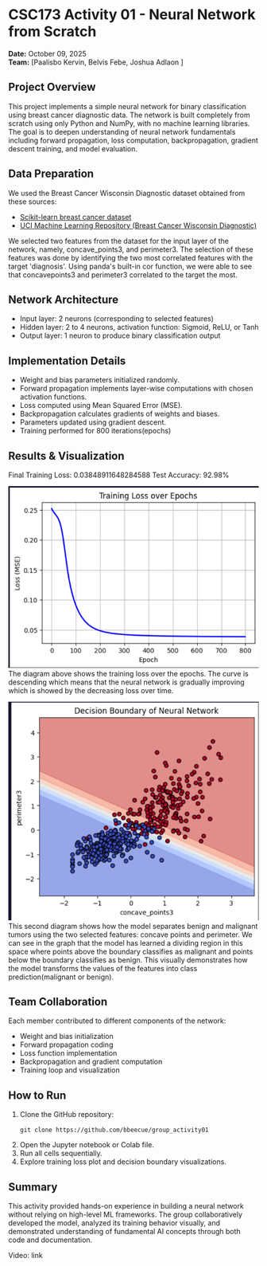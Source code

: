 # CSC173 Activity 01 - Neural Network from Scratch

**Date:** October 09, 2025  
**Team:** [Paalisbo Kervin, Belvis Febe, Joshua Adlaon ]

## Project Overview

This project implements a simple neural network for binary classification using breast cancer diagnostic data. The network is built completely from scratch using only Python and NumPy, with no machine learning libraries. The goal is to deepen understanding of neural network fundamentals including forward propagation, loss computation, backpropagation, gradient descent training, and model evaluation.

## Data Preparation

We used the Breast Cancer Wisconsin Diagnostic dataset obtained from these sources:
- [Scikit-learn breast cancer dataset](https://scikit-learn.org/stable/modules/generated/sklearn.datasets.load_breast_cancer.html)
- [UCI Machine Learning Repository (Breast Cancer Wisconsin Diagnostic)](https://archive.ics.uci.edu/dataset/17/breast+cancer+wisconsin+diagnostic)  

We selected two features from the dataset for the input layer of the network, namely, concave_points3, and perimeter3. The selection of these features was done by identifying the two most correlated features with the target 'diagnosis'. Using panda's built-in cor function, we were able to see that concavepoints3 and perimeter3 correlated to the target the most.

## Network Architecture

- Input layer: 2 neurons (corresponding to selected features)
- Hidden layer: 2 to 4 neurons, activation function: Sigmoid, ReLU, or Tanh
- Output layer: 1 neuron to produce binary classification output

## Implementation Details

- Weight and bias parameters initialized randomly.
- Forward propagation implements layer-wise computations with chosen activation functions.
- Loss computed using Mean Squared Error (MSE).
- Backpropagation calculates gradients of weights and biases.
- Parameters updated using gradient descent.
- Training performed for 800 iterations(epochs)

## Results & Visualization
Final Training Loss: 0.03848911648284588
Test Accuracy: 92.98%

![diagram](images/Table%201.png)
The diagram above shows the training loss over the epochs. The curve is descending which means that the neural network is gradually improving which is showed by the decreasing loss over time.


![diagram](images/Table%202.png)
This second diagram shows how the model separates benign and malignant tumors using the two selected features: concave points and perimeter. We can see in the graph that the model has learned a dividing region in this space where points above the boundary classifies as  malignant and points below the boundary classifies as benign. This visually demonstrates how the model transforms the values of the features into class prediction(malignant or benign). 


## Team Collaboration

Each member contributed to different components of the network:
- Weight and bias initialization
- Forward propagation coding
- Loss function implementation
- Backpropagation and gradient computation
- Training loop and visualization

## How to Run

1. Clone the GitHub repository:
   ```
   git clone https://github.com/bbeecue/group_activity01
   ```
2. Open the Jupyter notebook or Colab file.
3. Run all cells sequentially.
4. Explore training loss plot and decision boundary visualizations.

## Summary

This activity provided hands-on experience in building a neural network without relying on high-level ML frameworks. The group collaboratively developed the model, analyzed its training behavior visually, and demonstrated understanding of fundamental AI concepts through both code and documentation.

Video: link

